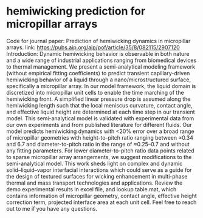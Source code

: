 # hemiwicking prediction for micropillar arrays
Code for journal paper: Prediction of hemiwicking dynamics in micropillar arrays. link: https://pubs.aip.org/aip/pof/article/35/8/082115/2907120
Introduction:
Dynamic hemiwicking behavior is observable in both nature and a wide range of industrial applications ranging from biomedical devices to thermal management. We present a semi-analytical modeling framework (without empirical fitting coefficients) to predict transient capillary-driven hemiwicking behavior of a liquid through a nano/microstructured surface, specifically a micropillar array. In our model framework, the liquid domain is discretized into micropillar unit cells to enable the time marching of the hemiwicking front. A simplified linear pressure drop is assumed along the hemiwicking length such that the local meniscus curvature, contact angle, and effective liquid height are determined at each time step in our transient model. This semi-analytical model is validated with experimental data from our own experiments and from published literature for different fluids. Our model predicts hemiwicking dynamics with <20% error over a broad range of micropillar geometries with height-to-pitch ratio ranging between ≈0.34 and 6.7 and diameter-to-pitch ratio in the range of ≈0.25–0.7 and without any fitting parameters. For lower diameter-to-pitch ratio data points related to sparse micropillar array arrangements, we suggest modifications to the semi-analytical model. This work sheds light on complex and dynamic solid–liquid–vapor interfacial interactions which could serve as a guide for the design of textured surfaces for wicking enhancement in multi-phase thermal and mass transport technologies and applications.
Review the demo experimental results in excel file, and lookup table.mat, which contains information of micropillar geometry, contact angle, effective height correction term, projected interface area at each unit cell. Feel free to reach out to me if you have any questions.
